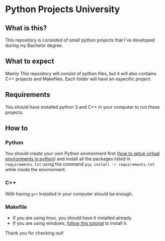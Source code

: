 # Python Projects University
## What is this?
This repository is consisted of small python projects that I've developed during my Bachelor degree.

## What to expect
Mainly This repository will consist of python files, but it will also contains C++ projects and Makefiles.
Each folder will have an especific project.

## Requirements
You should have installed python 3 and C++ in your computer to run these projects.

## How to
### Python
You should create your own Python environment first ([how to setup virtual environments in python](https://www.freecodecamp.org/news/how-to-setup-virtual-environments-in-python/)) and install all the packages listed in `requirements.txt` using the command `pip install -r requirements.txt` while inside the environment.

### C++
With having `g++` installed in your computer should be enough.

### Makefile
- If you are using linux, you should have it installed already.
- If you are using windows, [follow this tutorial](https://earthly.dev/blog/makefiles-on-windows/) to install it.

Thank you for checking out!
